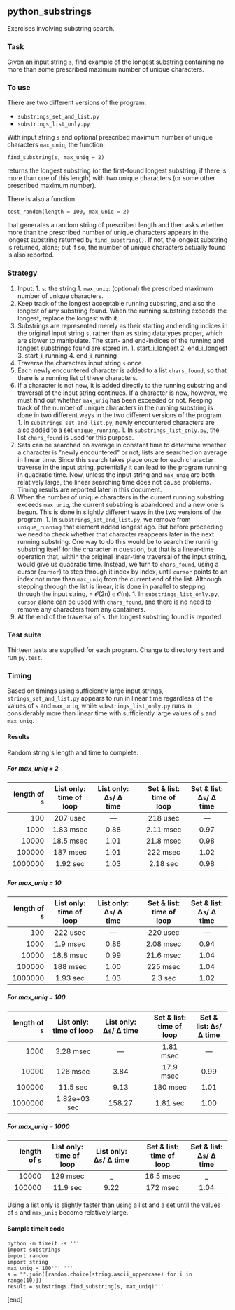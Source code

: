 ## python_substrings

Exercises involving substring search.

### Task

Given an input string `s`, find  example of the longest substring containing no more than some prescribed maximum number of unique characters.

### To use

There are two different versions of the program:

  * `substrings_set_and_list.py`
  * `substrings_list_only.py`

With input string `s` and optional prescribed maximum number of unique characters `max_uniq`, the function:

    find_substring(s, max_uniq = 2)

returns the longest substring (or the first-found longest substring, if there is more than one of this length) with two unique characters (or some other prescribed maximum number).

There is also a function 

    test_random(length = 100, max_uniq = 2)

that generates a random string of prescribed length and then asks whether more than the prescribed number of unique characters appears in the longest substring returned by `find_substring()`. If not, the longest substring is returned, alone; but if so, the number of unique characters actually found is also reported.

### Strategy

  1. Input: 
    1. `s`: the string
    1. `max_uniq`: (optional) the prescribed maximum number of unique characters.
  2. Keep track of the longest acceptable running substring, and also the longest of any substring found. When the running substring exceeds the longest, replace the longest with it. 
  3. Substrings are represented merely as their starting and ending indices in the original input string `s`, rather than as string datatypes proper, which are slower to manipulate. The start- and end-indices of the running and longest substrings found are stored in.
    1.  start_i_longest
    2.  end_i_longest
    3.  start_i_running
    4.  end_i_running
  1. Traverse the characters input string `s` once.
  1. Each newly encountered character is added to a list `chars_found`, so that there is a running list of these characters. 
  1. If a character is not new, it is added directly to the running substring and traversal of the input string continues. If a character is new, however, we must find out whether `max_uniq` has been exceeded or not. Keeping track of the number of unique characters in the running substring is done in two different ways in the two different versions of the program. 
    1. In `substrings_set_and_list.py`, newly encountered characters are also added to a set `unique_running`.
    1. In `substrings_list_only.py`, the list `chars_found` is used for this purpose.
  1. Sets can be searched on average in constant time to determine whether a character is "newly encountered" or not; lists are searched on average in linear time. Since this search takes place once for each character traverse in the input string, potentially it can lead to the program running in quadratic time. Now, unless the input string and `max_uniq` are both relatively large, the linear searching time does not cause problems. Timing results are reported later in this document.
  3. When the number of unique characters in the current running substring exceeds `max_uniq`, the current substring is abandoned and a new one is begun. This is done in slightly different ways in the two versions of the program. 
    1. In `substrings_set_and_list.py`, we remove from `unique_running` that element added longest ago. But before proceeding we need to check whether that character reappears later in the next running substring. One way to do this would be to search the running substring itself for the character in question, but that is a linear-time operation that, within the original linear-time traversal of the input string, would give us quadratic time. Instead, we turn to `chars_found`, using a cursor (`cursor`) to step through it index by index, until `cursor` points to an index not more than `max_uniq` from the current end of the list. Although stepping through the list is linear, it is done in parallel to stepping through the input string, = 𝓞(2n) ∈ 𝓞(n).
    1. In `substrings_list_only.py`, `cursor` alone can be used with `chars_found`, and there is no need to remove any characters from any containers.
  1. At the end of the traversal of `s`, the longest substring found is reported.    
    
### Test suite

Thirteen tests are supplied for each program. Change to directory `test` and run `py.test`.

### Timing

Based on timings using sufficiently large input strings, `strings_set_and_list.py` appears to run in linear time regardless of the values of `s` and `max_uniq`, while `substrings_list_only.py` runs in considerably more than linear time with sufficiently large values of `s` and `max_uniq`.

#### Results

Random string's length and time to complete:

##### For max_uniq = 2

| length of `s` |  List only: time of loop   |   List only: Δ`s`/ Δ time   |     |  Set & list: time of loop   | Set & list: Δ`s`/ Δ time   |
| ------------:|:------------:|:------------:| --- |:------------:|:------------:|
|          100 |    207 usec  |      —       |     |    218 usec  |      —       |
|         1000 |   1.83 msec  |     0.88     |     |   2.11 msec  |     0.97     |
|        10000 |   18.5 msec  |     1.01     |     |   21.8 msec  |     0.98     |
|       100000 |    187 msec  |     1.01     |     |    222 msec  |     1.02     |
|      1000000 |   1.92 sec   |     1.03     |     |    2.18 sec  |     0.98     |

##### For max_uniq = 10

| length of `s` |  List only: time of loop   |   List only: Δ`s`/ Δ time   |     |  Set & list: time of loop   | Set & list: Δ`s`/ Δ time   |
| ------------:|:------------:|:------------:| --- |:------------:|:------------:|
|          100 |    222 usec  |      —       |     |    220 usec  |      —       |
|         1000 |    1.9 msec  |     0.86     |     |   2.08 msec  |     0.94     |
|        10000 |   18.8 msec  |     0.99     |     |   21.6 msec  |     1.04     |
|       100000 |    188 msec  |     1.00     |     |    225 msec  |     1.04     |
|      1000000 |    1.93 sec  |     1.03     |     |     2.3 sec  |     1.02     |

##### For max_uniq = 100

| length of `s` |  List only: time of loop   |   List only: Δ`s`/ Δ time   |     |  Set & list: time of loop   | Set & list: Δ`s`/ Δ time   |
| ------------:|:------------:|:------------:| --- |:------------:|:------------:|
|         1000 |   3.28 msec  |      —       |     |   1.81 msec  |      —       |
|        10000 |    126 msec  |     3.84     |     |   17.9 msec  |     0.99     |
|       100000 |    11.5 sec  |     9.13     |     |    180 msec  |     1.01     |
|      1000000 | 1.82e+03 sec |  158.27      |     |    1.81 sec  |     1.00     |

##### For max_uniq = 1000

| length of `s` |  List only: time of loop   |   List only: Δ`s`/ Δ time   |     |  Set & list: time of loop   | Set & list: Δ`s`/ Δ time   |
| ------------:|:------------:|:------------:| --- |:------------:|:------------:|
|        10000 |    129 msec  |      _       |     |   16.5 msec  |      _       |
|       100000 |    11.9 sec  |     9.22     |     |    172 msec  |     1.04     |

Using a list only is slightly faster than using a list and a set until the values of `s` and `max_uniq` become relatively large.

#### Sample timeit code

~~~
python -m timeit -s '''
import substrings
import random
import string
max_uniq = 100''' '''
s = "".join([random.choice(string.ascii_uppercase) for i in range(10)])
result = substrings.find_substring(s, max_uniq)'''
~~~

[end]
